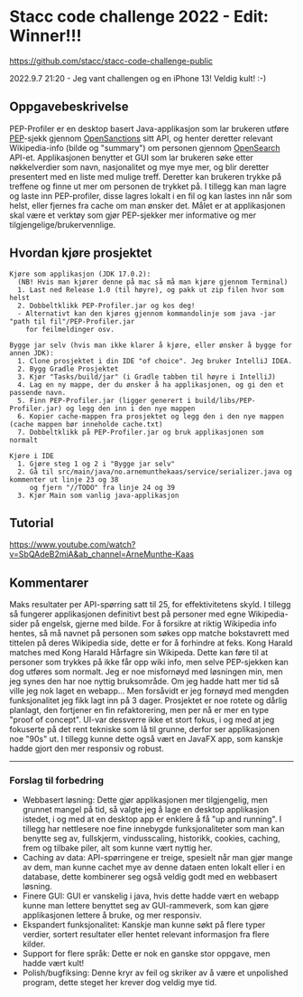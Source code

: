 # Stacc code challenge 2022 - Edit: Winner!!!
https://github.com/stacc/stacc-code-challenge-public

2022.9.7 21:20 - Jeg vant challengen og en iPhone 13! Veldig kult! :-)
## Oppgavebeskrivelse
PEP-Profiler er en desktop basert Java-applikasjon som lar brukeren utføre [PEP](https://en.wikipedia.org/wiki/Politically_exposed_person)-sjekk gjennom [OpenSanctions](https://www.opensanctions.org/docs/api/)
sitt API, og henter deretter relevant Wikipedia-info (bilde og "summary") om personen gjennom [OpenSearch](https://www.mediawiki.org/wiki/API:Opensearch)
API-et. Applikasjonen benytter et GUI som lar brukeren søke etter nøkkelverdier som navn, nasjonalitet og mye mye mer, og blir deretter presentert med en liste med
mulige treff. Deretter kan brukeren trykke på treffene og finne ut mer om personen de trykket på. I tillegg kan man lagre og laste inn PEP-profiler, disse lagres lokalt i en fil og kan lastes inn når som helst, eller fjernes fra cache om man ønsker det. Målet er at applikasjonen skal
være et verktøy som gjør PEP-sjekker mer informative og mer tilgjengelige/brukervennlige. 

## Hvordan kjøre prosjektet
```
Kjøre som applikasjon (JDK 17.0.2):
  (NB! Hvis man kjører denne på mac så må man kjøre gjennom Terminal)
  1. Last ned Release 1.0 (til høyre), og pakk ut zip filen hvor som helst
  2. Dobbeltklikk PEP-Profiler.jar og kos deg! 
  - Alternativt kan den kjøres gjennom kommandolinje som java -jar "path til fil"/PEP-Profiler.jar
    for feilmeldinger osv. 
    
Bygge jar selv (hvis man ikke klarer å kjøre, eller ønsker å bygge for annen JDK):
  1. Clone prosjektet i din IDE "of choice". Jeg bruker IntelliJ IDEA.
  2. Bygg Gradle Prosjektet
  3. Kjør "Tasks/build/jar" (i Gradle tabben til høyre i IntelliJ)
  4. Lag en ny mappe, der du ønsker å ha applikasjonen, og gi den et passende navn. 
  5. Finn PEP-Profiler.jar (ligger generert i build/libs/PEP-Profiler.jar) og legg den inn i den nye mappen
  6. Kopier cache-mappen fra prosjektet og legg den i den nye mappen (cache mappen bør inneholde cache.txt)
  7. Dobbeltklikk på PEP-Profiler.jar og bruk applikasjonen som normalt

Kjøre i IDE
  1. Gjøre steg 1 og 2 i "Bygge jar selv"
  2. Gå til src/main/java/no.arnemunthekaas/service/serializer.java og kommenter ut linje 23 og 38
     og fjern "//TODO" fra linje 24 og 39
  3. Kjør Main som vanlig java-applikasjon
```

## Tutorial
https://www.youtube.com/watch?v=SbQAdeB2miA&ab_channel=ArneMunthe-Kaas

## Kommentarer
Maks resultater per API-spørring satt til 25, for effektivitetens skyld. I tillegg så fungerer applikasjonen definitivt best på personer med egne Wikipedia-sider på engelsk, gjerne med bilde. 
For å forsikre at riktig Wikipedia info hentes, så må navnet på personen som søkes opp matche bokstavrett med tittelen på deres 
Wikipedia side, dette er for å forhindre at feks. Kong Harald matches med Kong Harald Hårfagre sin Wikipeda. Dette kan føre til
 at personer som trykkes på ikke får opp wiki info, men selve PEP-sjekken kan dog utføres som normalt.
Jeg er noe misfornøyd med løsningen min, men jeg synes den har noe nyttig bruksområde. Om jeg hadde hatt mer tid så ville jeg
nok laget en webapp... Men forsåvidt er jeg fornøyd med mengden funksjonalitet jeg fikk lagt inn på 3 dager. Prosjektet er noe
 rotete og dårlig planlagt, den fortjener en fin refaktorering, men per nå er mer en type "proof of concept". UI-var dessverre ikke et 
stort fokus, i og med at jeg fokuserte på det rent tekniske som lå til grunne, derfor ser applikasjonen noe "90s" ut. I tillegg
 kunne dette også vært en JavaFX app, som kanskje hadde gjort den mer responsiv og robust. 

- - -
 ### Forslag til forbedring
- Webbasert løsning: Dette gjør applikasjonen mer tilgjengelig, men grunnet mangel på tid, så valgte jeg å lage en desktop applikasjon istedet, i og med at en desktop app er enklere å få "up and running". I tillegg har nettlesere noe fine innebygde funksjonaliteter som man kan benytte seg av, fullskjerm, vindusscaling, historikk, cookies, caching, frem og tilbake piler, alt som kunne vært nyttig her.
- Caching av data: API-spørringene er treige, spesielt når man gjør mange av dem, man kunne cachet mye av denne dataen enten lokalt eller i en database, dette kombinerer seg også veldig godt med en webbasert løsning.
- Finere GUI: GUI er vanskelig i java, hvis dette hadde vært en webapp kunne man lettere benyttet seg av GUI-rammeverk, som kan gjøre applikasjonen lettere å bruke, og mer responsiv.
- Ekspandert funksjonalitet: Kanskje man kunne søkt på flere typer verdier, sortert resultater eller hentet relevant informasjon fra flere kilder.
- Support for flere språk: Dette er nok en ganske stor oppgave, men hadde vært kult!
- Polish/bugfiksing: Denne kryr av feil og skriker av å være et unpolished program, dette steget her krever dog veldig mye tid.
